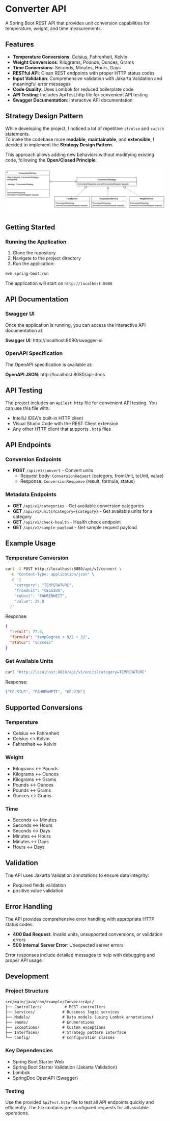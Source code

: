 # Converter API

A Spring Boot REST API that provides unit conversion capabilities for temperature, weight, and time measurements.

## Features

- **Temperature Conversions**: Celsius, Fahrenheit, Kelvin
- **Weight Conversions**: Kilograms, Pounds, Ounces, Grams
- **Time Conversions**: Seconds, Minutes, Hours, Days
- **RESTful API**: Clean REST endpoints with proper HTTP status codes
- **Input Validation**: Comprehensive validation with Jakarta Validation and meaningful error messages
- **Code Quality**: Uses Lombok for reduced boilerplate code
- **API Testing**: Includes ApiTest.http file for convenient API testing
- **Swagger Documentation**: Interactive API documentation

## Strategy Design Pattern

While developing the project, I noticed a lot of repetitive `if/else` and `switch` statements.  
To make the codebase more **readable**, **maintainable**, and **extensible**, I decided to implement the **Strategy Design Pattern**.

This approach allows adding new behaviors without modifying existing code, following the **Open/Closed Principle**.

![Strategy Design Pattern](./Images/strategyPattern.PNG)




## Getting Started

### Running the Application

1. Clone the repository
2. Navigate to the project directory
3. Run the application:

```bash
mvn spring-boot:run
```

The application will start on `http://localhost:8080`

## API Documentation

### Swagger UI

Once the application is running, you can access the interactive API documentation at:

**Swagger UI**: http://localhost:8080/swagger-ui

### OpenAPI Specification

The OpenAPI specification is available at:

**OpenAPI JSON**: http://localhost:8080/api-docs

## API Testing

The project includes an `ApiTest.http` file for convenient API testing. You can use this file with:
- IntelliJ IDEA's built-in HTTP client
- Visual Studio Code with the REST Client extension
- Any other HTTP client that supports `.http` files

## API Endpoints

### Conversion Endpoints

- **POST** `/api/v1/convert` - Convert units
  - Request body: `ConversionRequest` (category, fromUnit, toUnit, value)
  - Response: `ConversionResponse` (result, formula, status)

### Metadata Endpoints

- **GET** `/api/v1/categories` - Get available conversion categories
- **GET** `/api/v1/units?category={category}` - Get available units for a category
- **GET** `/api/v1/check-health` - Health check endpoint
- **GET** `/api/v1/sample-payload` - Get sample request payload

## Example Usage

### Temperature Conversion

```bash
curl -X POST http://localhost:8080/api/v1/convert \
  -H "Content-Type: application/json" \
  -d '{
    "category": "TEMPERATURE",
    "fromUnit": "CELSIUS",
    "toUnit": "FAHRENHEIT",
    "value": 25.0
  }'
```

Response:
```json
{
  "result": 77.0,
  "formula": "tempDegree × 9/5 + 32",
  "status": "success"
}
```

### Get Available Units

```bash
curl "http://localhost:8080/api/v1/units?category=TEMPERATURE"
```

Response:
```json
["CELSIUS", "FAHRENHEIT", "KELVIN"]
```

## Supported Conversions

### Temperature
- Celsius ↔ Fahrenheit
- Celsius ↔ Kelvin
- Fahrenheit ↔ Kelvin

### Weight
- Kilograms ↔ Pounds
- Kilograms ↔ Ounces
- Kilograms ↔ Grams
- Pounds ↔ Ounces
- Pounds ↔ Grams
- Ounces ↔ Grams

### Time
- Seconds ↔ Minutes
- Seconds ↔ Hours
- Seconds ↔ Days
- Minutes ↔ Hours
- Minutes ↔ Days
- Hours ↔ Days

## Validation

The API uses Jakarta Validation annotations to ensure data integrity:
- Required fields validation
- positive value validation


## Error Handling

The API provides comprehensive error handling with appropriate HTTP status codes:

- **400 Bad Request**: Invalid units, unsupported conversions, or validation errors
- **500 Internal Server Error**: Unexpected server errors

Error responses include detailed messages to help with debugging and proper API usage.

## Development

### Project Structure

```
src/main/java/com/example/ConverterApi/
├── Controllers/          # REST controllers
├── Services/            # Business logic services
├── Models/              # Data models (using Lombok annotations)
├── enums/               # Enumerations
├── Exceptions/          # Custom exceptions
├── Interfaces/          # Strategy pattern interface
└── Config/              # Configuration classes
```

### Key Dependencies

- Spring Boot Starter Web
- Spring Boot Starter Validation (Jakarta Validation)
- Lombok
- SpringDoc OpenAPI (Swagger)

### Testing

Use the provided `ApiTest.http` file to test all API endpoints quickly and efficiently. The file contains pre-configured requests for all available operations.